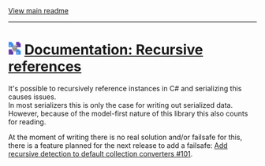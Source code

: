 [//]: # (Header)

<a href="https://github.com/Marvin-Brouwer/FluentSerializer#readme">
	View main readme
</a><hr/>
<h1>
	<img alt="icon" width="26" height="26"
		src="https://github.com/Marvin-Brouwer/FluentSerializer/raw/main/doc/logo/Logo.default.optimized.svg" />
	<a href="https://github.com/Marvin-Brouwer/FluentSerializer/blob/main/doc/help/advanced-concepts/Recursive-references.md#readme">
		Documentation: Recursive references
	</a>
</h1>

[//]: # (Body)

It's possible to recursively reference instances in C# and serializing this causes issues.  
In most serializers this is only the case for writing out serialized data. However, because of the model-first nature of this library this also counts for reading.  
  
At the moment of writing there is no real solution and/or failsafe for this, there is a feature planned for the next release to add a failsafe: [Add recursive detection to default collection converters #101](https://github.com/Marvin-Brouwer/FluentSerializer/issues/101).  
